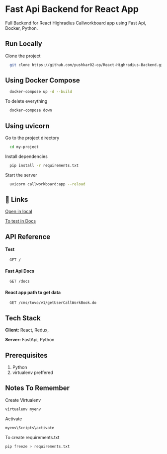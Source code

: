 # Fast Api Backend for React App

Full Backend for React Highradius Callworkboard app using Fast Api, Docker, Python.

## Run Locally

Clone the project

```bash
  git clone https://github.com/pushkar02-op/React-Highradius-Backend.git
```

## Using Docker Compose

```bash
  docker-compose up -d --build
```

To delete everything

```bash
  docker-compose down
```

## Using uvicorn

Go to the project directory

```bash
  cd my-project
```

Install dependencies

```bash
  pip install -r requirements.txt
```

Start the server

```bash
  uvicorn callworkboard:app --reload
```

## 🔗 Links

[Open in local](http://localhost:8008/)

[To test in Docs](http://localhost:8008/docs)

## API Reference

#### Test

```http
  GET /
```

#### Fast Api Docs

```http
  GET /docs
```

#### React app path to get data

```http
  GET /cms/tovo/v1/getUserCallWorkBook.do
```

## Tech Stack

**Client:** React, Redux,

**Server:** FastApi, Python

## Prerequisites

1. Python
2. virtualenv preffered

## Notes To Remember

Create Virtualenv

```bash
virtualenv myenv
```

Activate

```bash
myenv\Scripts\activate
```

To create requirements.txt

```bash
pip freeze > requirements.txt
```
